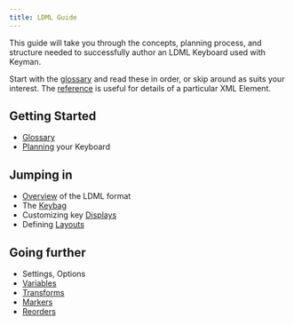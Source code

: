 ```yaml
---
title: LDML Guide
---
```


This guide will take you through the concepts, planning process, and structure needed to successfully author an LDML Keyboard used with Keyman.

Start with the [glossary](./glossary) and read these in order, or skip around as suits your interest. The [reference](../reference/) is useful for details of a particular XML Element.

## Getting Started

* [Glossary](glossary)
* [Planning](planning) your Keyboard

## Jumping in

* [Overview](overview) of the LDML format
* The [Keybag](keybag)
* Customizing key [Displays](displays)
* Defining [Layouts](layouts)

## Going further

* Settings, Options
* [Variables](variables)
* [Transforms](transforms)
* [Markers](markers)
* [Reorders](reorders)
